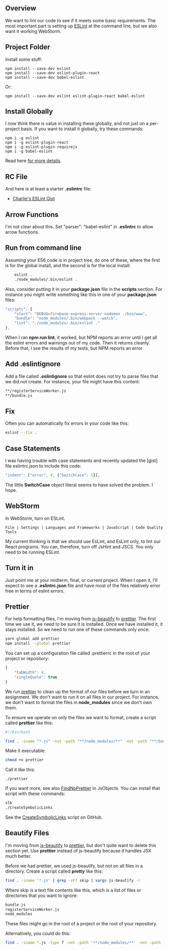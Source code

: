 ## Overview

We want to lint our code to see if it meets some basic requirements. The most important part is setting up [ESLint](https://eslint.org/) at the command line, but we also want it working WebStorm.

## Project Folder

Install some stuff:

```
npm install --save-dev eslint
npm install --save-dev eslint-plugin-react
npm install --save-dev babel-eslint
```

Or:

```
npm install --save-dev eslint eslint-plugin-react babel-eslint
```

## Install Globally

I now think there is value in installing these globally, and not just on a per-project basis. If you want to install it globally, try these commands:

```nohighlighting
npm i -g eslint
npm i -g eslint-plugin-react
npm i -g eslint-plugin-requirejs
npm i -g babel-eslint
```

Read here [for more details](https://www.npmjs.com/package/eslint).

## RC File

And here is at least a starter **.eslintrc** file:

- [Charlie's ESLint Gist][ceslg]

## Arrow Functions

I'm not clear about this. Set "parser": "babel-eslint" in **.eslintrc** to allow arrow functions.

## Run from command line

Assuming your ES6 code is in project tree, do one of these, where the first is for the global install, and the second is for the local install:

```bash
    eslint .
    ./node_modules/.bin/eslint .
```

Also, consider putting it in your **package.json** file in the **scripts** section. For instance you might write something like this in one of your **package.json** files:

```javascript
"scripts": {
    "start": "DEBUG=firebase-express:server nodemon ./bin/www",
    "bundle": "node_modules/.bin/webpack --watch",
    "lint": "./node_modules/.bin/eslint ."
},
```

When I ran **npm run lint**, it worked, but NPM reports an error until I get all the eslint errors and warnings out of my code. Then it returns cleanly. Before that, I see the results of my tests, but NPM reports an error

## Add .eslintignore

Add a file called **.eslintignore** so that eslint does not try to parse files that we did not create. For instance, your file might have this content:

```bash
**/registerServiceWorker.js
**/bundle.js
```

## Fix

Often you can automatically fix errors in your code like this:

```bash
eslint --fix .
```

## Case Statements

I was having trouble with case statements and recently updated the [gist] file eslintrc.json to include this code:

```javascript
"indent": ["error", 4, {"SwitchCase": 1}],
```

The little **SwitchCase** object literal seems to have solved the problem. I hope.

## WebStorm

In WebStorm, turn on ESLint.

    File | Settings | Languages and Frameworks | JavaScript | Code Quality Tools

My current thinking is that we should use EsLint, and EsLint only, to lint our React programs. You can, therefore, turn off JsHint and JSCS. You only need to be running ESLint.

## Turn it in

Just point me at your midterm, final, or current project. When I open it, I'll expect to see a **.eslintrc.json** file and have most of the files relatively error free in terms of eslint errors.

[ceslg]: https://gist.github.com/charliecalvert/c5952541925c04479150bbd8c40feac6

## Prettier

For help formatting files, I'm moving from [js-beautify][jsbea] to [prettier][pret]. The first time we use it, we need to be sure it is installed. Once we have installed it, it stays installed. So we need to run one of these commands only once:

```bash
yarn global add prettier
npm install --global prettier
```

You can set up a configuration file called .prettierrc in the root of your project or repository:

```javascript
{
    "tabWidth": 4,
    "singleQuote": true
}
```

We run [prettier][pret] to clean up the format of our files before we turn in an assignment. We don't want to run it on all files in our project. For instance, we don't want to format the files in **node_modules** since we don't own them.

To ensure we operate on only the files we want to format, create a script called **prettier** like this:

```bash
#!/bin/bash

find . -iname "*.js" -not -path "**/node_modules/**" -not -path "**/bower_components/**" -not -path "**bundle.js" -not -path "registerServiceWorker.js" -exec "prettier" --write {} \;
```

Make it executable:

```bash
chmod +x prettier
```

Call it like this:

    ./prettier

If you want more, see also [FindNpPrettier][fnpp] in JsObjects. You can install that script with these commands:

```bash
slb
./CreateSymbolicLinks
```

See the [CreateSymbolicLinks][csl] script on GitHub.

## Beautify Files

I'm moving from [js-beautify][jsbea] to [prettier][pret], but don't quite want to delete this section yet. Use **prettier** instead of js-beautify because it handles JSX much better.

Before we had prettier, we used js-beautify, but not on all files in a directory. Create a script called **pretty** like this:

```bash
find . -iname '*.js' | grep -vFf skip | xargs js-beautify -r
```

Where skip is a text file contents like this, which is a list of files or directories that you want to ignore:

```bash
bundle.js
registerServiceWorker.js
node_modules
```

These files might go in the root of a project or the root of your repository.

Alternatively, you could do this:

```bash
find . -iname *.js -type f -not -path '**/node_modules/**' -not -path '**/bundle.js' -not -path '**/registerServiceWorker.js' -print0 | xargs -0 js-beautify -r
```

[pret]: https://github.com/prettier/prettier

[jsbea]: https://github.com/beautify-web/js-beautify

[fnpp]: https://github.com/charliecalvert/JsObjects/blob/master/Utilities/Templates/FindScripts/FindNpPrettier

[csl]: https://github.com/charliecalvert/JsObjects/blob/master/Utilities/SetupLinuxBox/CreateSymbolicLinks
